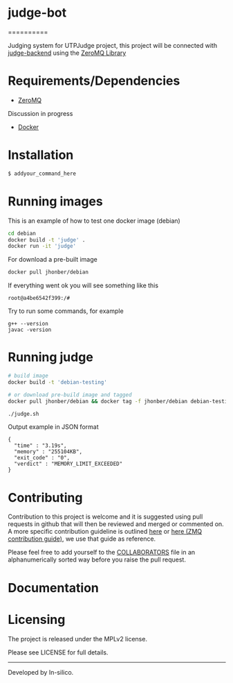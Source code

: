 # judge-bot
==========

Judging system for UTPJudge project, this project will be connected
with [judge-backend](https://github.com/in-silico/judge-backend) 
using the [ZeroMQ Library](http://zeromq.org/)


Requirements/Dependencies
=========================

- [ZeroMQ](http://zeromq.org/)


Discussion in progress 
- [Docker](https://www.docker.com/)


Installation
============

```sh
$ addyour_command_here 
```


Running images
==============

This is an example of how to test one docker image (debian)

```sh
cd debian
docker build -t 'judge' .
docker run -it 'judge'
```

For download a pre-built image
```sh
docker pull jhonber/debian
```

If everything went ok you will see something like this

```
root@a4be6542f399:/# 
```

Try to run some commands, for example

```
g++ --version
javac -version
```

Running judge
===========
```sh
# build image
docker build -t 'debian-testing'

# or download pre-build image and tagged
docker pull jhonber/debian && docker tag -f jhonber/debian debian-testing

./judge.sh

```
Output example in JSON format
```console
{
  "time" : "3.19s",
  "memory" : "255104KB",
  "exit_code" : "0",
  "verdict" : "MEMORY_LIMIT_EXCEEDED"
}
```


Contributing
============

Contribution to this project is welcome and it is suggested using pull requests
in github that will then be reviewed and merged or commented on. A more specific
contribution guideline is outlined [here](https://github.com/in-silico/Contribution-guide)
or [here (ZMQ contribution guide)](http://zeromq.org/docs:contributing), 
we use that guide as reference.

Please feel free to add yourself to the 
[COLLABORATORS](https://github.com/in-silico/judge-bot/blob/master/COLLABORATORS) 
file in an alphanumerically sorted way before you raise the pull request.

Documentation
=============


Licensing
=========

The project is released under the MPLv2 license.

Please see LICENSE for full details.

_______

Developed by In-silico.

